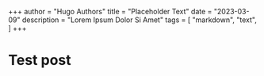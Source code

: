 +++
author = "Hugo Authors"
title = "Placeholder Text"
date = "2023-03-09"
description = "Lorem Ipsum Dolor Si Amet"
tags = [
    "markdown",
    "text",
]
+++

# Test post